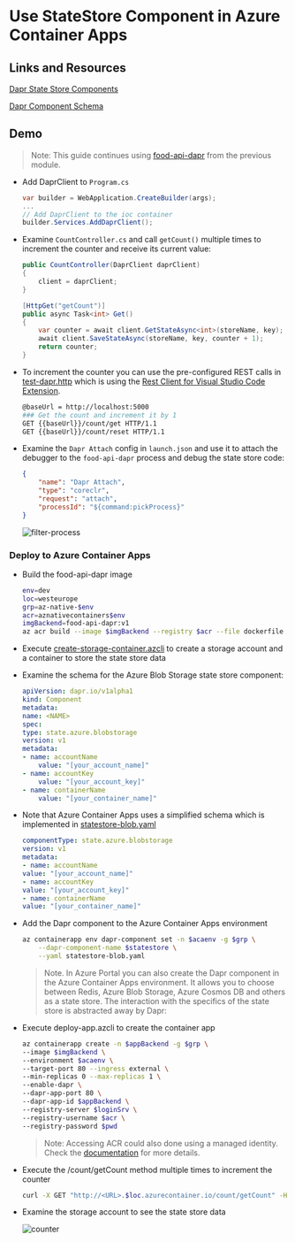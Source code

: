 # Use StateStore Component in Azure Container Apps

## Links and Resources

[Dapr State Store Components](https://docs.dapr.io/reference/components-reference/supported-state-stores/)

[Dapr Component Schema](https://learn.microsoft.com/en-us/azure/container-apps/dapr-overview?tabs=bicep1%2Cyaml#component-schema)

## Demo

>Note: This guide continues using [food-api-dapr](../00-app/food-api-dapr/) from the previous module.

- Add DaprClient to `Program.cs`

    ```c#
    var builder = WebApplication.CreateBuilder(args);
    ...
    // Add DaprClient to the ioc container
    builder.Services.AddDaprClient();
    ```
- Examine `CountController.cs` and call `getCount()` multiple times to increment the counter and receive its current value:

    ```c#
    public CountController(DaprClient daprClient)
    {
        client = daprClient;
    }

    [HttpGet("getCount")]
    public async Task<int> Get()
    {
        var counter = await client.GetStateAsync<int>(storeName, key);
        await client.SaveStateAsync(storeName, key, counter + 1);
        return counter;
    }
    ```

- To increment the counter you can use the pre-configured REST calls in [test-dapr.http](./food-api-dapr/test-dapr.http) which is using the [Rest Client for Visual Studio Code Extension](https://marketplace.visualstudio.com/items?itemName=humao.rest-client).      

    ```bash
    @baseUrl = http://localhost:5000
    ### Get the count and increment it by 1
    GET {{baseUrl}}/count/get HTTP/1.1
    GET {{baseUrl}}/count/reset HTTP/1.1
    ```

- Examine the `Dapr Attach` config in `launch.json` and use it to attach the debugger to the `food-api-dapr` process and debug the state store code:

    ```json
    {
        "name": "Dapr Attach",
        "type": "coreclr",
        "request": "attach",
        "processId": "${command:pickProcess}"
    }
    ```
    ![filter-process](_images/filter-process.png)

### Deploy to Azure Container Apps

- Build the food-api-dapr image

    ```bash
    env=dev
    loc=westeurope
    grp=az-native-$env
    acr=aznativecontainers$env
    imgBackend=food-api-dapr:v1
    az acr build --image $imgBackend --registry $acr --file dockerfile .
    ```
- Execute [create-storage-container.azcli](./create-storage-container.azcli) to create a storage account and a container to store the state store data

- Examine the schema for the Azure Blob Storage state store component:

    ```yaml
    apiVersion: dapr.io/v1alpha1
    kind: Component
    metadata:
    name: <NAME>
    spec:
    type: state.azure.blobstorage
    version: v1
    metadata:
    - name: accountName
        value: "[your_account_name]"
    - name: accountKey
        value: "[your_account_key]"
    - name: containerName
        value: "[your_container_name]"
    ```        

- Note that Azure Container Apps uses a simplified schema which is implemented in [statestore-blob.yaml](./statestore-blob.yaml)    


    ```yml
    componentType: state.azure.blobstorage
    version: v1
    metadata:
    - name: accountName
    value: "[your_account_name]"
    - name: accountKey
    value: "[your_account_key]"
    - name: containerName
    value: "[your_container_name]"
    ```

- Add the Dapr component to the Azure Container Apps environment

    ```bash
    az containerapp env dapr-component set -n $acaenv -g $grp \
        --dapr-component-name $statestore \
        --yaml statestore-blob.yaml
    ```    
    >Note. In Azure Portal you can also create the Dapr component in the Azure Container Apps environment. It allows you to choose between Redis, Azure Blob Storage, Azure Cosmos DB and others as a state store. The interaction with the specifics of the state store is abstracted away by Dapr:

- Execute deploy-app.azcli to create the container app

    ```bash
    az containerapp create -n $appBackend -g $grp \
    --image $imgBackend \
    --environment $acaenv \
    --target-port 80 --ingress external \
    --min-replicas 0 --max-replicas 1 \
    --enable-dapr \
    --dapr-app-port 80 \
    --dapr-app-id $appBackend \
    --registry-server $loginSrv \
    --registry-username $acr \
    --registry-password $pwd 
    ```

    >Note: Accessing ACR could also done using a managed identity. Check the [documentation](https://learn.microsoft.com/en-us/azure/container-apps/managed-identity-image-pull?tabs=azure-cli&pivots=command-line) for more details.

- Execute the /count/getCount method multiple times to increment the counter

    ```bash
    curl -X GET "http://<URL>.$loc.azurecontainer.io/count/getCount" -H  "accept: text/plain"
    ```

- Examine the storage account to see the state store data

    ![counter](_images/counter.png)
